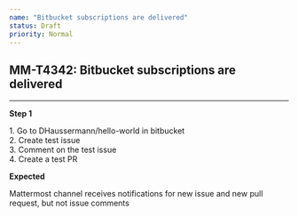 ```yaml
---
name: "Bitbucket subscriptions are delivered"
status: Draft
priority: Normal
---
```


## MM-T4342: Bitbucket subscriptions are delivered

---

**Step 1**

1\. Go to DHaussermann/hello-world in bitbucket\
2\. Create test issue\
3\. Comment on the test issue\
4\. Create a test PR

**Expected**

Mattermost channel receives notifications for new issue and new pull request, but not issue comments
